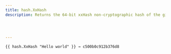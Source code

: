 ```yaml
---
title: hash.XxHash
description: Returns the 64-bit xxHash non-cryptographic hash of the given string.




---
```


```go-html-template
{{ hash.XxHash "Hello world" }} → c500b0c912b376d8
```
